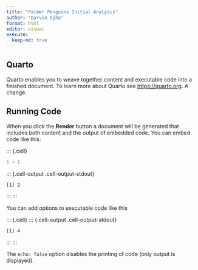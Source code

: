 ```yaml
---
title: "Palmer Penguins Initial Analysis"
author: "Darvin Ojha"
format: html
editor: visual
execute:
  keep-md: true
---
```




## Quarto

Quarto enables you to weave together content and executable code into a finished document. To learn more about Quarto see <https://quarto.org>. A change.

## Running Code

When you click the **Render** button a document will be generated that includes both content and the output of embedded code. You can embed code like this:


::: {.cell}

```{.r .cell-code}
1 + 1
```

::: {.cell-output .cell-output-stdout}
```
[1] 2
```
:::
:::


You can add options to executable code like this


::: {.cell}
::: {.cell-output .cell-output-stdout}
```
[1] 4
```
:::
:::


The `echo: false` option disables the printing of code (only output is displayed).
